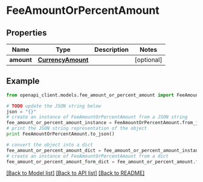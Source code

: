 # FeeAmountOrPercentAmount


## Properties
Name | Type | Description | Notes
------------ | ------------- | ------------- | -------------
**amount** | [**CurrencyAmount**](CurrencyAmount.md) |  | [optional] 

## Example

```python
from openapi_client.models.fee_amount_or_percent_amount import FeeAmountOrPercentAmount

# TODO update the JSON string below
json = "{}"
# create an instance of FeeAmountOrPercentAmount from a JSON string
fee_amount_or_percent_amount_instance = FeeAmountOrPercentAmount.from_json(json)
# print the JSON string representation of the object
print FeeAmountOrPercentAmount.to_json()

# convert the object into a dict
fee_amount_or_percent_amount_dict = fee_amount_or_percent_amount_instance.to_dict()
# create an instance of FeeAmountOrPercentAmount from a dict
fee_amount_or_percent_amount_form_dict = fee_amount_or_percent_amount.from_dict(fee_amount_or_percent_amount_dict)
```
[[Back to Model list]](../README.md#documentation-for-models) [[Back to API list]](../README.md#documentation-for-api-endpoints) [[Back to README]](../README.md)


